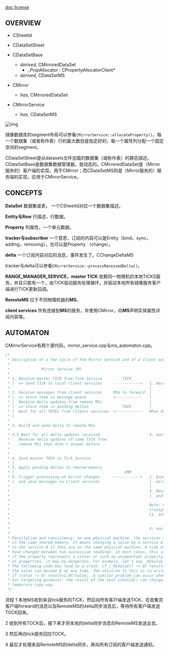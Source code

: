 [doc license]()

## OVERVIEW

* CSheetId
* CDataSetSheet
* CDataSetBase
    - _derived_, CMirroredDataSet
        - _PropAllocator : CPropertyAllocatorClient*
    - _derived_, CDataSetMS
    
* CMirror
    - _has_, CMirroredDataSet
* CMirrorService
    - _has_, CDataSetMS
    
![img](https://img2020.cnblogs.com/blog/665551/202101/665551-20210118204007831-1667447109.jpg)

镜像数据库的segment布局可以参看```CMirrorService::allocateProperty()```，每一个数据集（或者称作表）行的最大数目是指定好的，每一个属性列分配一个固定空间的segment。

CDataSetSheet是从datasets文件加载的数据集（或称作表）的静态描述。CDataSetBase是数据集数据管理器，是动态的。CMirroredDataSet是（Mirror服务的）客户端的实现，用于CMirror；而CDataSetMS则是（Mirror服务的）服务端的实现，应用于CMirrorService。


## CONCEPTS
**DataSet** 数据集或表， 一个CSheetId对应一个数据集描述。

**Entity与Row** 行描述，行数据。

**Property** 列属性，一个单元数据。

**tracker与subscriber** 一个意思，订阅的内容可以是Entity（bind，sync，adding，removing），也可以是Property （change）。

**delta** 一个订阅内容对应的消息，事件发生了。CChangeDeltaMS

tracker与delta可以参看```CMirrorService::processReceivedDelta()```。

**RANGE_MANAGER_SERVICE，master TICK** 依赖同一物理机的本地TICKS服务，并且只能有一个，由TICK驱动服务处理循环，并驱动本地所有镜像服务客户端进行TICK更新回调。

**RemoteMS** 位于不同物理机器的**MS**。

**client services** 所有连接到**MS**的服务，并使用CMirror，向**MS**声明实体属性评阅内容等。

## AUTOMATON
CMirrorService有两个源代码，mirror_service.cpp与ms_automaton.cpp。
```c++
/*
 * Description of a the cycle of the Mirror Service and of a client service:
 *
 *				Mirror Service (M)												Client Service (C)
 *
 * 1. Receive master TICK from Tick Service		    TICK
 * |  => Send TICK to local client services     ------------>	1. Receive TICK => call tick update callback
 *																|
 * 2. Receive messages from client services		MSG to forward	|
 * |  => store them in message queue		    <------------	|
 * |  Receive delta updates from remote MSs						|
 * |  => store them in pending deltas			    TOCK		|
 * |  Wait for all TOCKs from clients services  <------------	When done, send TOCK to MS
 * |
 *
 * 3. Build and send delta to remote MSs
 *
 * 3.5 Wait for all delta updates received						X: non-synchronized message callbacks
 *    Receive delta updates of same TICK from
 *    remote MSs that didn't answer before
 *
 *
 * 4. Send master TOCK to Tick Service
 * |
 * 5. Apply pending deltas to shared memory
 * |											     UMM
 * 6. Trigger processing of mirror changes		------------>	2. Execute notification callback to update
 * |  and send messages to client services						|  mirror entities and process changes
 *																|
 *																3. Receive messages and transport classes
 *																|  and execute callbacks
 *
 *																Note: non-mirrored messages and non-mirror
 *																transport classes may be received between
 *																C1. and C2. and between C3. and C1.
 *
 *
 *																X: non-synchronized message callbacks
 *
 * Parallelism and consistency: on one physical machine, the services read and write properties
 * in the same shared memory. It means changing a value by a service A is immediately reflected
 * to the service B if they are on the same physical machine. A side effect is that a value can
 * have changed between two successive readings. In most cases, this is not a problem, for exemple
 * if the property represents a colour or such an unimportant property. However, for certain kinds
 * of properties, it may be dangerous. For example, let's say _MyValue is a CMirrorPropValueRO.
 * The following code may lead to a crash: if (_MyValue() != 0) result=1.0f/_MyValue(); because
 * the value can become 0 at any time. The solution to this is to write: float value = _MyValue();
 * if (value != 0) result=1.0f/value;. A similar problem can occur when storing a dataset row (e.g.
 * for targeting purpose): the result of the test isValid() can change. User should use the
 * temporary copy way.
 */
```
流程
1 本地MS收到来自tick服务的TICK，然后向所有客户端发送TICK，在收集完客户端forward的消息以及RemoteMS的delta同步消息后，等待所有客户端发送TOCK回来。

2 收到所有TOCK后，接下来才将本地的delta同步消息向RemoteMS发送出去。

3 然后再向tick服务回应TOCK。

4 最后才处理来自RemoteMS的delta同步，再向所有订阅的客户端发送通知。
